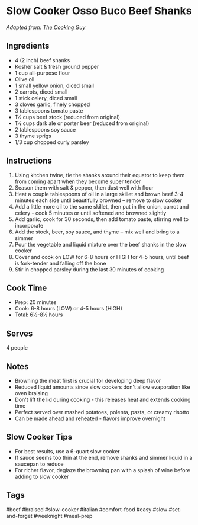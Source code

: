 # Slow Cooker Osso Buco Beef Shanks

*Adapted from: [The Cooking Guy](https://www.thecookingguy.com/recipes/osso-buco-beef-shanks-w-roasted-garlic-mascarpone-polenta)*

## Ingredients

- 4 (2 inch) beef shanks
- Kosher salt & fresh ground pepper
- 1 cup all-purpose flour
- Olive oil
- 1 small yellow onion, diced small
- 2 carrots, diced small
- 1 stick celery, diced small
- 3 cloves garlic, finely chopped
- 3 tablespoons tomato paste
- 1½ cups beef stock (reduced from original)
- 1½ cups dark ale or porter beer (reduced from original)
- 2 tablespoons soy sauce
- 3 thyme sprigs
- 1/3 cup chopped curly parsley

## Instructions

1. Using kitchen twine, tie the shanks around their equator to keep them from coming apart when they become super tender
2. Season them with salt & pepper, then dust well with flour
3. Heat a couple tablespoons of oil in a large skillet and brown beef 3-4 minutes each side until beautifully browned – remove to slow cooker
4. Add a little more oil to the same skillet, then put in the onion, carrot and celery - cook 5 minutes or until softened and browned slightly
5. Add garlic, cook for 30 seconds, then add tomato paste, stirring well to incorporate
6. Add the stock, beer, soy sauce, and thyme – mix well and bring to a simmer
7. Pour the vegetable and liquid mixture over the beef shanks in the slow cooker
8. Cover and cook on LOW for 6-8 hours or HIGH for 4-5 hours, until beef is fork-tender and falling off the bone
9. Stir in chopped parsley during the last 30 minutes of cooking

## Cook Time
- Prep: 20 minutes
- Cook: 6-8 hours (LOW) or 4-5 hours (HIGH)
- Total: 6½-8½ hours

## Serves
4 people

## Notes
- Browning the meat first is crucial for developing deep flavor
- Reduced liquid amounts since slow cookers don't allow evaporation like oven braising
- Don't lift the lid during cooking - this releases heat and extends cooking time
- Perfect served over mashed potatoes, polenta, pasta, or creamy risotto
- Can be made ahead and reheated - flavors improve overnight

## Slow Cooker Tips
- For best results, use a 6-quart slow cooker
- If sauce seems too thin at the end, remove shanks and simmer liquid in a saucepan to reduce
- For richer flavor, deglaze the browning pan with a splash of wine before adding to slow cooker

## Tags
#beef #braised #slow-cooker #italian #comfort-food #easy #slow #set-and-forget #weeknight #meal-prep
